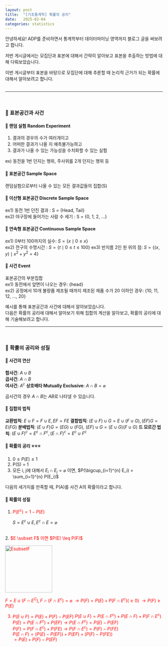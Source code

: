 ```yaml
---
layout: post
title:  "[기초통계학] 확률의 공리"
date:   2025-02-04
categories: statistics
---
```


<script type="text/javascript" async
  src="https://polyfill.io/v3/polyfill.min.js?features=es6"></script>
<script type="text/javascript" async
  id="MathJax-script"
  src="https://cdn.jsdelivr.net/npm/mathjax@3/es5/tex-mml-chtml.js"></script>


안녕하세요! ADP를 준비하면서 통계학부터 데이터마이닝 영역까지 블로그 글을 써보려고 합니다.   

저번 게시글에서는 모집단과 표본에 대해서 간략히 알아보고 표본을 추출하는 방법에 대해 다뤄보았습니다. 

이번 게시글부터 표본을 바탕으로 모집단에 대해 추론할 때 논리적 근거가 되는 확률에 대해서 알아보려고 합니다.   
<br>

*****

<br>

### 📌 **표본공간과 사건**
#### 📖 **랜덤 실험 Random Experiment**
1. 결과의 경우의 수가 여러개이고
2. 어떠한 결과가 나올 지 예측불가능하고
3. 결과가 나올 수 있는 가능성을 수치화할 수 있는 실험    

ex) 동전을 1번 던지는 행위, 주사위를 2개 던지는 행위 등 

#### 📖 **표본공간 Sample Space**
랜덤실험으로부터 나올 수 있는 모든 결과값들의 집합(S) 

#### 📖 **이산형 표본공간 Discrete Sample Space**
ex1) 동전 1번 던진 결과 : S = {Head, 
Tail}      
ex2) 야구장에 들어가는 사람 수 세기 : S = {0, 1, 2, ...}

#### 📖 **연속형 표본공간 Continuous Sample Space**
ex1) 0부터 100까지의 실수: $S= \{x \mid 0 \leq x \}$       
ex2) 전구의 수명시간 : $S = \{ t \mid 0 \leq t \leq 100 \}$
ex3) 반지름 2인 원 위의 점: $S =\{ (x, y) \mid x^2 + y^2 = 4 \}$


#### 📖 **사건 Event**
표본공간의 부분집합    
ex1) 동전에서 앞면이 나오는 경우: {head}    
ex2) 공정에서 10개 불량품 제조될 때까지 제조된 제품 수가 20 이하인 경우: {10, 11, 12, ..., 20}   


예시를 통해 표본공간과 사건에 대해서 알아보았습니다.   
다음은 확률의 공리에 대해서 알아보기 위해 집합의 계산을 알아보고, 확률의 공리에 대해 기술해보려고 합니다.

*****

<br>

### 📌 **확률의 공리와 성질**

#### 📖 **사건의 연산**
**합사건**: $A \cup B$   
**곱사건**: $A \cap B$   
**여사건**: $A^c$ 
**상호배타 Mutually Exclusive**: $A \cap B = \varnothing$

곱사건의 경우 $A \cap B$는 $AB$로 나타낼 수 있습니다. 

#### 📖 **집합의 법칙**
**교환법칙**: $E \cup F = F \cup E,  EF = FE$
**결합법칙**: $(E \cup F) \cup G = E \cup (F \cup G), (EF)G = E(FG)$
**분배법칙**: $(E \cup F)G = (EG) \cup (FG)$, $(EF) \cup G = (E \cup G)(F \cup G)$
**드 모르간 법칙**: $(E \cup F)^c = E^c \cap F^c, (E \cap F)^c = E^c \cup F^c$

#### 📖 **확률의 공리** ⭐⭐⭐ 
1. $0 \leq P(E) \leq 1$
2. P(S) = 1
3. 모든 i, j에 대해서 $E_i \cap E_j = \varnothing$ 이면, $P(\bigcup_{i=1}^{n} E_i) = \sum_{i=1}^{n} P(E_i)$
   
다음의 세가지를 만족할 때, P(A)를 사건 A의 확률이라고 합니다.

#### 📖 **확률의 성질**
1. <span style="color:red"> $P(E^c) = 1 - P(E)$ </span>
   
    $S =E^c \cup E, E^c \cap E = \varnothing$
<br>
2. <span style="color:red"> $E \subset F$ 이면 $P(E) \leq P(F)$ 
<p align="left"> </span>
<img src="../../image/EsubsetF.png" alt="EsubsetF" height ="150" width="150">
</p>

$F = E \cup (F \cap E^C), F \cap(F \cap E^c) = \varnothing$
$\rightarrow P(F) = P(E) + P(F \cap E^c)(\geq 0)$
$\rightarrow P(F) \geq P(E)$

3. <span style="color:red"> $P(E \cup F) = P(E) + P(F) - P(EF)$ </span>
$P(E\cup F) = P(E \cap F^c) + P(E \cap F) + P(F \cap E^c)$
$P(E) = P(E \cap F^c) + P(EF) \rightarrow P(E \cap F^c) = P(E) - P(EF)$   
$P(F) = P(F \cap E^c) + P(FE) \rightarrow P(F \cap E^c) = P(F) - P(FE)$   
$P(E \cap F) = (P(E) - P(EF)) + P(EF) + (P(F)-P(FE))$  
            $= P(E) + P(F) - P(EF)$


